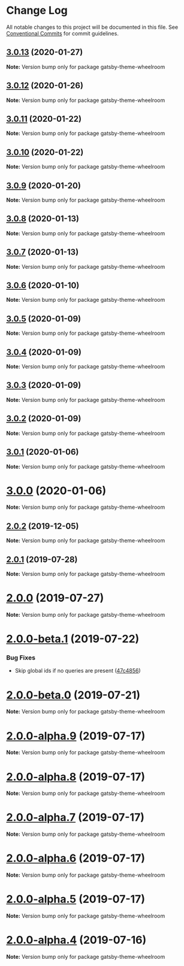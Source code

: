 # Change Log

All notable changes to this project will be documented in this file.
See [Conventional Commits](https://conventionalcommits.org) for commit guidelines.

## [3.0.13](https://github.com/jaccomeijer/wheelroom/compare/gatsby-theme-wheelroom@3.0.12...gatsby-theme-wheelroom@3.0.13) (2020-01-27)

**Note:** Version bump only for package gatsby-theme-wheelroom





## [3.0.12](https://github.com/jaccomeijer/wheelroom/compare/gatsby-theme-wheelroom@3.0.11...gatsby-theme-wheelroom@3.0.12) (2020-01-26)

**Note:** Version bump only for package gatsby-theme-wheelroom





## [3.0.11](https://github.com/jaccomeijer/wheelroom/compare/gatsby-theme-wheelroom@3.0.10...gatsby-theme-wheelroom@3.0.11) (2020-01-22)

**Note:** Version bump only for package gatsby-theme-wheelroom





## [3.0.10](https://github.com/jaccomeijer/wheelroom/compare/gatsby-theme-wheelroom@3.0.9...gatsby-theme-wheelroom@3.0.10) (2020-01-22)

**Note:** Version bump only for package gatsby-theme-wheelroom





## [3.0.9](https://github.com/jaccomeijer/wheelroom/compare/gatsby-theme-wheelroom@3.0.8...gatsby-theme-wheelroom@3.0.9) (2020-01-20)

**Note:** Version bump only for package gatsby-theme-wheelroom





## [3.0.8](https://github.com/jaccomeijer/wheelroom/compare/gatsby-theme-wheelroom@3.0.7...gatsby-theme-wheelroom@3.0.8) (2020-01-13)

**Note:** Version bump only for package gatsby-theme-wheelroom





## [3.0.7](https://github.com/jaccomeijer/wheelroom/compare/gatsby-theme-wheelroom@3.0.6...gatsby-theme-wheelroom@3.0.7) (2020-01-13)

**Note:** Version bump only for package gatsby-theme-wheelroom





## [3.0.6](https://github.com/jaccomeijer/wheelroom/compare/gatsby-theme-wheelroom@3.0.5...gatsby-theme-wheelroom@3.0.6) (2020-01-10)

**Note:** Version bump only for package gatsby-theme-wheelroom





## [3.0.5](https://github.com/jaccomeijer/wheelroom/compare/gatsby-theme-wheelroom@3.0.4...gatsby-theme-wheelroom@3.0.5) (2020-01-09)

**Note:** Version bump only for package gatsby-theme-wheelroom





## [3.0.4](https://github.com/jaccomeijer/wheelroom/compare/gatsby-theme-wheelroom@3.0.3...gatsby-theme-wheelroom@3.0.4) (2020-01-09)

**Note:** Version bump only for package gatsby-theme-wheelroom





## [3.0.3](https://github.com/jaccomeijer/wheelroom/compare/gatsby-theme-wheelroom@3.0.2...gatsby-theme-wheelroom@3.0.3) (2020-01-09)

**Note:** Version bump only for package gatsby-theme-wheelroom





## [3.0.2](https://github.com/jaccomeijer/wheelroom/compare/gatsby-theme-wheelroom@3.0.1...gatsby-theme-wheelroom@3.0.2) (2020-01-09)

**Note:** Version bump only for package gatsby-theme-wheelroom





## [3.0.1](https://github.com/jaccomeijer/wheelroom/compare/gatsby-theme-wheelroom@3.0.0...gatsby-theme-wheelroom@3.0.1) (2020-01-06)

**Note:** Version bump only for package gatsby-theme-wheelroom





# [3.0.0](https://github.com/jaccomeijer/wheelroom/compare/gatsby-theme-wheelroom@2.0.2...gatsby-theme-wheelroom@3.0.0) (2020-01-06)

**Note:** Version bump only for package gatsby-theme-wheelroom





## [2.0.2](https://github.com/jaccomeijer/wheelroom/compare/gatsby-theme-wheelroom@2.0.1...gatsby-theme-wheelroom@2.0.2) (2019-12-05)

**Note:** Version bump only for package gatsby-theme-wheelroom





## [2.0.1](https://github.com/jaccomeijer/wheelroom/compare/gatsby-theme-wheelroom@2.0.0...gatsby-theme-wheelroom@2.0.1) (2019-07-28)

**Note:** Version bump only for package gatsby-theme-wheelroom





# [2.0.0](https://github.com/jaccomeijer/wheelroom/compare/gatsby-theme-wheelroom@2.0.0-beta.1...gatsby-theme-wheelroom@2.0.0) (2019-07-27)

**Note:** Version bump only for package gatsby-theme-wheelroom





# [2.0.0-beta.1](https://github.com/jaccomeijer/wheelroom/compare/gatsby-theme-wheelroom@2.0.0-beta.0...gatsby-theme-wheelroom@2.0.0-beta.1) (2019-07-22)


### Bug Fixes

* Skip global ids if no queries are present ([47c4856](https://github.com/jaccomeijer/wheelroom/commit/47c4856))





# [2.0.0-beta.0](https://github.com/jaccomeijer/wheelroom/compare/gatsby-theme-wheelroom@2.0.0-alpha.9...gatsby-theme-wheelroom@2.0.0-beta.0) (2019-07-21)

**Note:** Version bump only for package gatsby-theme-wheelroom





# [2.0.0-alpha.9](https://github.com/jaccomeijer/wheelroom/compare/gatsby-theme-wheelroom@2.0.0-alpha.8...gatsby-theme-wheelroom@2.0.0-alpha.9) (2019-07-17)

**Note:** Version bump only for package gatsby-theme-wheelroom





# [2.0.0-alpha.8](https://github.com/jaccomeijer/wheelroom/compare/gatsby-theme-wheelroom@2.0.0-alpha.7...gatsby-theme-wheelroom@2.0.0-alpha.8) (2019-07-17)

**Note:** Version bump only for package gatsby-theme-wheelroom





# [2.0.0-alpha.7](https://github.com/jaccomeijer/wheelroom/compare/gatsby-theme-wheelroom@2.0.0-alpha.6...gatsby-theme-wheelroom@2.0.0-alpha.7) (2019-07-17)

**Note:** Version bump only for package gatsby-theme-wheelroom





# [2.0.0-alpha.6](https://github.com/jaccomeijer/wheelroom/compare/gatsby-theme-wheelroom@2.0.0-alpha.5...gatsby-theme-wheelroom@2.0.0-alpha.6) (2019-07-17)

**Note:** Version bump only for package gatsby-theme-wheelroom





# [2.0.0-alpha.5](https://github.com/jaccomeijer/wheelroom/compare/gatsby-theme-wheelroom@2.0.0-alpha.4...gatsby-theme-wheelroom@2.0.0-alpha.5) (2019-07-17)

**Note:** Version bump only for package gatsby-theme-wheelroom





# [2.0.0-alpha.4](https://github.com/jaccomeijer/wheelroom/compare/gatsby-theme-wheelroom@2.0.0-alpha.3...gatsby-theme-wheelroom@2.0.0-alpha.4) (2019-07-16)

**Note:** Version bump only for package gatsby-theme-wheelroom
